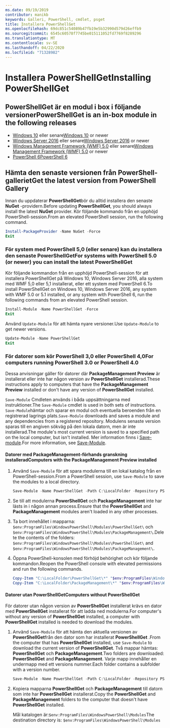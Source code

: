 ```yaml
---
ms.date: 09/19/2019
contributor: manikb
keywords: Galleri, PowerShell, cmdlet, psget
title: Installera PowerShellGet
ms.openlocfilehash: 69dc851c54089b47fb19e5b32990d579d26effb9
ms.sourcegitcommit: 6545c60578f7745be015111052fd7769f8289296
ms.translationtype: MT
ms.contentlocale: sv-SE
ms.lasthandoff: 04/22/2020
ms.locfileid: "71328982"
---
```

# <a name="installing-powershellget"></a><span data-ttu-id="c1b76-103">Installera PowerShellGet</span><span class="sxs-lookup"><span data-stu-id="c1b76-103">Installing PowerShellGet</span></span>

## <a name="powershellget-is-an-in-box-module-in-the-following-releases"></a><span data-ttu-id="c1b76-104">PowerShellGet är en modul i box i följande versioner</span><span class="sxs-lookup"><span data-stu-id="c1b76-104">PowerShellGet is an in-box module in the following releases</span></span>

- <span data-ttu-id="c1b76-105">[Windows 10](https://www.microsoft.com/windows) eller senare</span><span class="sxs-lookup"><span data-stu-id="c1b76-105">[Windows 10](https://www.microsoft.com/windows) or newer</span></span>
- <span data-ttu-id="c1b76-106">[Windows Server 2016](/windows-server/windows-server) eller senare</span><span class="sxs-lookup"><span data-stu-id="c1b76-106">[Windows Server 2016](/windows-server/windows-server) or newer</span></span>
- <span data-ttu-id="c1b76-107">[Windows Management Framework (WMF) 5,0](https://www.microsoft.com/download/details.aspx?id=50395) eller senare</span><span class="sxs-lookup"><span data-stu-id="c1b76-107">[Windows Management Framework (WMF) 5.0](https://www.microsoft.com/download/details.aspx?id=50395) or newer</span></span>
- [<span data-ttu-id="c1b76-108">PowerShell 6</span><span class="sxs-lookup"><span data-stu-id="c1b76-108">PowerShell 6</span></span>](https://github.com/PowerShell/PowerShell/releases)

## <a name="get-the-latest-version-from-powershell-gallery"></a><span data-ttu-id="c1b76-109">Hämta den senaste versionen från PowerShell-galleriet</span><span class="sxs-lookup"><span data-stu-id="c1b76-109">Get the latest version from PowerShell Gallery</span></span>

<span data-ttu-id="c1b76-110">Innan du uppdaterar **PowerShellGet**bör du alltid installera den senaste **NuGet** -providern.</span><span class="sxs-lookup"><span data-stu-id="c1b76-110">Before updating **PowerShellGet**, you should always install the latest **NuGet** provider.</span></span> <span data-ttu-id="c1b76-111">Kör följande kommando från en upphöjd PowerShell-session.</span><span class="sxs-lookup"><span data-stu-id="c1b76-111">From an elevated PowerShell session, run the following command.</span></span>

```powershell
Install-PackageProvider -Name NuGet -Force
Exit
```

### <a name="for-systems-with-powershell-50-or-newer-you-can-install-the-latest-powershellget"></a><span data-ttu-id="c1b76-112">För system med PowerShell 5,0 (eller senare) kan du installera den senaste PowerShellGet</span><span class="sxs-lookup"><span data-stu-id="c1b76-112">For systems with PowerShell 5.0 (or newer) you can install the latest PowerShellGet</span></span>

<span data-ttu-id="c1b76-113">Kör följande kommandon från en upphöjd PowerShell-session för att installera PowerShellGet på Windows 10, Windows Server 2016, alla system med WMF 5,0 eller 5,1 installerat, eller ett system med PowerShell 6.</span><span class="sxs-lookup"><span data-stu-id="c1b76-113">To install PowerShellGet on Windows 10, Windows Server 2016, any system with WMF 5.0 or 5.1 installed, or any system with PowerShell 6, run the following commands from an elevated PowerShell session.</span></span>

```powershell
Install-Module -Name PowerShellGet -Force
Exit
```

<span data-ttu-id="c1b76-114">Använd `Update-Module` för att hämta nyare versioner.</span><span class="sxs-lookup"><span data-stu-id="c1b76-114">Use `Update-Module` to get newer versions.</span></span>

```powershell
Update-Module -Name PowerShellGet
Exit
```

### <a name="for-computers-running-powershell-30-or-powershell-40"></a><span data-ttu-id="c1b76-115">För datorer som kör PowerShell 3,0 eller PowerShell 4,0</span><span class="sxs-lookup"><span data-stu-id="c1b76-115">For computers running PowerShell 3.0 or PowerShell 4.0</span></span>

<span data-ttu-id="c1b76-116">Dessa anvisningar gäller för datorer där **PackageManagement Preview** är installerat eller inte har någon version av **PowerShellGet** installerad.</span><span class="sxs-lookup"><span data-stu-id="c1b76-116">These instructions apply to computers that have the **PackageManagement Preview** installed or don't have any version of **PowerShellGet** installed.</span></span>

<span data-ttu-id="c1b76-117">`Save-Module` Cmdleten används i båda uppsättningarna med instruktioner.</span><span class="sxs-lookup"><span data-stu-id="c1b76-117">The `Save-Module` cmdlet is used in both sets of instructions.</span></span> <span data-ttu-id="c1b76-118">`Save-Module`hämtar och sparar en modul och eventuella beroenden från en registrerad lagrings plats.</span><span class="sxs-lookup"><span data-stu-id="c1b76-118">`Save-Module` downloads and saves a module and any dependencies from a registered repository.</span></span> <span data-ttu-id="c1b76-119">Modulens senaste version sparas till en angiven sökväg på den lokala datorn, men är inte installerad.</span><span class="sxs-lookup"><span data-stu-id="c1b76-119">The module's most current version is saved to a specified path on the local computer, but isn't installed.</span></span> <span data-ttu-id="c1b76-120">Mer information finns i [Save-module](/powershell/module/PowershellGet/Save-Module).</span><span class="sxs-lookup"><span data-stu-id="c1b76-120">For more information, see [Save-Module](/powershell/module/PowershellGet/Save-Module).</span></span>

#### <a name="computers-with-the-packagemanagement-preview-installed"></a><span data-ttu-id="c1b76-121">Datorer med PackageManagement-förhands granskning installerad</span><span class="sxs-lookup"><span data-stu-id="c1b76-121">Computers with the PackageManagement Preview installed</span></span>

1. <span data-ttu-id="c1b76-122">Använd `Save-Module` för att spara modulerna till en lokal katalog från en PowerShell-session.</span><span class="sxs-lookup"><span data-stu-id="c1b76-122">From a PowerShell session, use `Save-Module` to save the modules to a local directory.</span></span>

   ```powershell
   Save-Module -Name PowerShellGet -Path C:\LocalFolder -Repository PSGallery
   ```

1. <span data-ttu-id="c1b76-123">Se till att modulerna **PowerShellGet** och **PackageManagement** inte har lästs in i någon annan process.</span><span class="sxs-lookup"><span data-stu-id="c1b76-123">Ensure that the **PowerShellGet** and **PackageManagement** modules aren't loaded in any other processes.</span></span>
1. <span data-ttu-id="c1b76-124">Ta bort innehållet i mapparna: `$env:ProgramFiles\WindowsPowerShell\Modules\PowerShellGet\` och `$env:ProgramFiles\WindowsPowerShell\Modules\PackageManagement\`.</span><span class="sxs-lookup"><span data-stu-id="c1b76-124">Delete the contents of the folders: `$env:ProgramFiles\WindowsPowerShell\Modules\PowerShellGet\` and `$env:ProgramFiles\WindowsPowerShell\Modules\PackageManagement\`.</span></span>
1. <span data-ttu-id="c1b76-125">Öppna PowerShell-konsolen med förhöjd behörighet och kör följande kommandon.</span><span class="sxs-lookup"><span data-stu-id="c1b76-125">Reopen the PowerShell console with elevated permissions and run the following commands.</span></span>

   ```powershell
   Copy-Item "C:\LocalFolder\PowerShellGet\*" "$env:ProgramFiles\WindowsPowerShell\Modules\PowerShellGet\" -Recurse -Force
   Copy-Item "C:\LocalFolder\PackageManagement\*" "$env:ProgramFiles\WindowsPowerShell\Modules\PackageManagement\" -Recurse -Force
   ```

#### <a name="computers-without-powershellget"></a><span data-ttu-id="c1b76-126">Datorer utan PowerShellGet</span><span class="sxs-lookup"><span data-stu-id="c1b76-126">Computers without PowerShellGet</span></span>

<span data-ttu-id="c1b76-127">För datorer utan någon version av **PowerShellGet** installerat krävs en dator med **PowerShellGet** installerat för att ladda ned modulerna.</span><span class="sxs-lookup"><span data-stu-id="c1b76-127">For computer's without any version of **PowerShellGet** installed, a computer with **PowerShellGet** installed is needed to download the modules.</span></span>

1. <span data-ttu-id="c1b76-128">Använd `Save-Module` för att hämta den aktuella versionen av **PowerShellGet**från den dator som har installerat **PowerShellGet** .</span><span class="sxs-lookup"><span data-stu-id="c1b76-128">From the computer that has **PowerShellGet** installed, use `Save-Module` to download the current version of **PowerShellGet**.</span></span> <span data-ttu-id="c1b76-129">Två mappar hämtas: **PowerShellGet** och **PackageManagement**.</span><span class="sxs-lookup"><span data-stu-id="c1b76-129">Two folders are downloaded: **PowerShellGet** and **PackageManagement**.</span></span> <span data-ttu-id="c1b76-130">Varje mapp innehåller en undermapp med ett versions nummer.</span><span class="sxs-lookup"><span data-stu-id="c1b76-130">Each folder contains a subfolder with a version number.</span></span>

   ```powershell
   Save-Module -Name PowerShellGet -Path C:\LocalFolder -Repository PSGallery
   ```

1. <span data-ttu-id="c1b76-131">Kopiera mapparna **PowerShellGet** och **PackageManagement** till datorn som inte har **PowerShellGet** installerat.</span><span class="sxs-lookup"><span data-stu-id="c1b76-131">Copy the **PowerShellGet** and **PackageManagement** folders to the computer that doesn't have **PowerShellGet** installed.</span></span>

   <span data-ttu-id="c1b76-132">Mål katalogen är:`$env:ProgramFiles\WindowsPowerShell\Modules`</span><span class="sxs-lookup"><span data-stu-id="c1b76-132">The destination directory is: `$env:ProgramFiles\WindowsPowerShell\Modules`</span></span>

